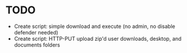 TODO
============
- Create script: simple download and execute (no admin, no disable defender needed)
- Create script: HTTP-PUT upload zip'd user downloads, desktop, and documents folders
